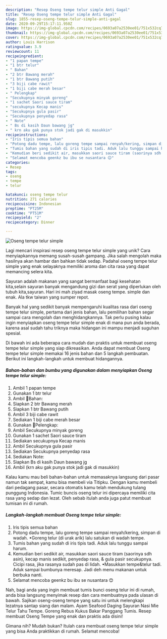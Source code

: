 ```yaml
---
description: "Resep Oseng tempe telur simple Anti Gagal"
title: "Resep Oseng tempe telur simple Anti Gagal"
slug: 1855-resep-oseng-tempe-telur-simple-anti-gagal
date: 2020-09-29T15:17:11.950Z
image: https://img-global.cpcdn.com/recipes/0693a07a2530ee01/751x532cq70/oseng-tempe-telur-simple-foto-resep-utama.jpg
thumbnail: https://img-global.cpcdn.com/recipes/0693a07a2530ee01/751x532cq70/oseng-tempe-telur-simple-foto-resep-utama.jpg
cover: https://img-global.cpcdn.com/recipes/0693a07a2530ee01/751x532cq70/oseng-tempe-telur-simple-foto-resep-utama.jpg
author: Louis Harrison
ratingvalue: 3.9
reviewcount: 11
recipeingredient:
- "1 papan tempe"
- "1 btr telur"
- " Bahan"
- "2 btr Bawang merah"
- "1 btr Bawang putih"
- "3 biji cabe rawit"
- "1 biji cabe merah besar"
- " Pelengkap"
- "Secukupnya minyak goreng"
- "1 sachet Saori sauce tiram"
- "secukupnya Kecap manis"
- "Secukupnya gula pasir"
- "Secukupnya penyedap rasa"
- " Note"
- " Bs di kasih Daun bawang jg"
- " krn aku gak punya stok jadi gak di masukkin"
recipeinstructions:
- "Iris tipis semua bahan"
- "Potong dadu tempe, lalu goreng tempe sampai renyah/kering, simpan di wadah. •Goreng telur (di urak arik) lalu satukan di wadah tempe."
- "Tumis bahan yang sudah di iris tipis tadi. Aduk lalu tunggu sampai harum."
- "Kemudian beri sedikit air, masukkan saori sauce tiram (saorinya sdh asin), kecap manis sedikit, penyedap rasa, &amp; gula pasir secukupnya. Cicipi rasa, jika rasanya sudah pas di lidah. •Masukkan tempe&amp;telur tadi. Aduk sampai bumbunya meresap. Jadi deh menu makanan untuk berbuka nanti."
- "Selamat mencoba geenkz bu ibu se nusantara 😊"
categories:
- Resep
tags:
- oseng
- tempe
- telur

katakunci: oseng tempe telur 
nutrition: 271 calories
recipecuisine: Indonesian
preptime: "PT25M"
cooktime: "PT51M"
recipeyield: "2"
recipecategory: Dinner

---
```



![Oseng tempe telur simple](https://img-global.cpcdn.com/recipes/0693a07a2530ee01/751x532cq70/oseng-tempe-telur-simple-foto-resep-utama.jpg)

Lagi mencari inspirasi resep oseng tempe telur simple yang unik? Cara menyiapkannya memang susah-susah gampang. Jika salah mengolah maka hasilnya akan hambar dan bahkan tidak sedap. Padahal oseng tempe telur simple yang enak selayaknya memiliki aroma dan cita rasa yang dapat memancing selera kita.

Sayuran adalah makanan yang sangat bermanfaat bagi kesehatan kita,selain sayuran banyak mengandung gizi dan serat yang diperlukan oleh tubuh kita,sayuran. Hari ini mah ziyad masak oseng tempe. simple dan enak. Ala tkw taiwan yang sumper repot.

Banyak hal yang sedikit banyak mempengaruhi kualitas rasa dari oseng tempe telur simple, pertama dari jenis bahan, lalu pemilihan bahan segar sampai cara mengolah dan menghidangkannya. Tak perlu pusing kalau ingin menyiapkan oseng tempe telur simple enak di mana pun anda berada, karena asal sudah tahu triknya maka hidangan ini mampu menjadi suguhan spesial.


Di bawah ini ada beberapa cara mudah dan praktis untuk membuat oseng tempe telur simple yang siap dikreasikan. Anda dapat membuat Oseng tempe telur simple memakai 16 jenis bahan dan 5 langkah pembuatan. Berikut ini langkah-langkah untuk membuat hidangannya.

<!--inarticleads1-->

##### Bahan-bahan dan bumbu yang digunakan dalam menyiapkan Oseng tempe telur simple:

1. Ambil 1 papan tempe
1. Gunakan 1 btr telur
1. Ambil  🦉Bahan:
1. Siapkan 2 btr Bawang merah
1. Siapkan 1 btr Bawang putih
1. Ambil 3 biji cabe rawit
1. Sediakan 1 biji cabe merah besar
1. Gunakan  🦉Pelengkap:
1. Ambil Secukupnya minyak goreng
1. Gunakan 1 sachet Saori sauce tiram
1. Sediakan secukupnya Kecap manis
1. Ambil Secukupnya gula pasir
1. Sediakan Secukupnya penyedap rasa
1. Sediakan  Note:
1. Siapkan  Bs di kasih Daun bawang jg
1. Ambil  (krn aku gak punya stok jadi gak di masukkin)


Kalau kamu mau beli bahan-bahan untuk memasaknya langsung dari pasar namun tak sempat, kamu bisa membeli via Titipku. Dengan kamu membeli dari pedagang pasar, secara otomatis kamu telah mendukung tulang punggung Indonesia. Tumic buncis oseng telur ini dipercaya memiliki cita rasa yang sedap dan lezat. Oleh sebab itulah anda juga patut membuat tumisan ini di rumah. 

<!--inarticleads2-->

##### Langkah-langkah membuat Oseng tempe telur simple:

1. Iris tipis semua bahan
1. Potong dadu tempe, lalu goreng tempe sampai renyah/kering, simpan di wadah. •Goreng telur (di urak arik) lalu satukan di wadah tempe.
1. Tumis bahan yang sudah di iris tipis tadi. Aduk lalu tunggu sampai harum.
1. Kemudian beri sedikit air, masukkan saori sauce tiram (saorinya sdh asin), kecap manis sedikit, penyedap rasa, &amp; gula pasir secukupnya. Cicipi rasa, jika rasanya sudah pas di lidah. •Masukkan tempe&amp;telur tadi. Aduk sampai bumbunya meresap. Jadi deh menu makanan untuk berbuka nanti.
1. Selamat mencoba geenkz bu ibu se nusantara 😊


Nah, bagi anda yang ingin membuat tumis bunci oseng telur ini di rumah, anda bisa langsung menyimak resep dan cara membuatnya pada ulasan di bawah. Sajikan oseng-oseng tempe yang satu ini untuk melengkapi lezatnya santap siang dan malam. Ayam Seafood Daging Sayuran Nasi Mie Telur Tahu Tempe. Goreng Rebus Kukus Bakar Panggang Tumis. Resep membuat Oseng Tempe yang enak dan praktis ada disini! 

Gimana nih? Mudah bukan? Itulah cara membuat oseng tempe telur simple yang bisa Anda praktikkan di rumah. Selamat mencoba!

